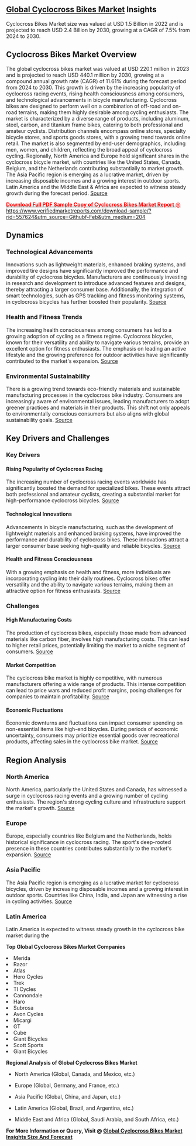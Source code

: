 <h2><a href="https://www.verifiedmarketreports.com/download-sample/?rid=557624&amp;utm_source=Githubf&amp;utm_medium=204" target="_blank">Global Cyclocross Bikes Market</a> Insights</h2><p>Cyclocross Bikes Market size was valued at USD 1.5 Billion in 2022 and is projected to reach USD 2.4 Billion by 2030, growing at a CAGR of 7.5% from 2024 to 2030.</p><p> <h2>Cyclocross Bikes Market Overview</h2> <p>The global cyclocross bikes market was valued at USD 220.1 million in 2023 and is projected to reach USD 440.1 million by 2030, growing at a compound annual growth rate (CAGR) of 11.61% during the forecast period from 2024 to 2030. This growth is driven by the increasing popularity of cyclocross racing events, rising health consciousness among consumers, and technological advancements in bicycle manufacturing. Cyclocross bikes are designed to perform well on a combination of off-road and on-road terrains, making them highly desirable among cycling enthusiasts. The market is characterized by a diverse range of products, including aluminum, steel, carbon, and titanium frame bikes, catering to both professional and amateur cyclists. Distribution channels encompass online stores, specialty bicycle stores, and sports goods stores, with a growing trend towards online retail. The market is also segmented by end-user demographics, including men, women, and children, reflecting the broad appeal of cyclocross cycling. Regionally, North America and Europe hold significant shares in the cyclocross bicycle market, with countries like the United States, Canada, Belgium, and the Netherlands contributing substantially to market growth. The Asia Pacific region is emerging as a lucrative market, driven by increasing disposable incomes and a growing interest in outdoor sports. Latin America and the Middle East & Africa are expected to witness steady growth during the forecast period. <a href="https://www.verifiedmarketreports.com/product/cyclocross-bikes-market-size-and-forecast/">Source</a></p> <p><a href="https://www.verifiedmarketreports.com/download-sample/?rid=557624"><p><span class=""><span style="color: #ff0000;"><strong>Download Full PDF Sample Copy of Cyclocross Bikes Market Report</strong> @ </span><a href="https://www.verifiedmarketreports.com/download-sample/?rid=557624&amp;utm_source=Githubf-Feb&amp;utm_medium=204" target="_blank">https://www.verifiedmarketreports.com/download-sample/?rid=557624&amp;utm_source=Githubf-Feb&amp;utm_medium=204</a></span></p></a></p> <h2>Dynamics</h2> <h3>Technological Advancements</h3> <p>Innovations such as lightweight materials, enhanced braking systems, and improved tire designs have significantly improved the performance and durability of cyclocross bicycles. Manufacturers are continuously investing in research and development to introduce advanced features and designs, thereby attracting a larger consumer base. Additionally, the integration of smart technologies, such as GPS tracking and fitness monitoring systems, in cyclocross bicycles has further boosted their popularity. <a href="https://dataintelo.com/report/cyclo-cross-bicycle-market">Source</a></p></p> <h3>Health and Fitness Trends</h3> <p>The increasing health consciousness among consumers has led to a growing adoption of cycling as a fitness regime. Cyclocross bicycles, known for their versatility and ability to navigate various terrains, provide an excellent option for fitness enthusiasts. The emphasis on leading an active lifestyle and the growing preference for outdoor activities have significantly contributed to the market's expansion. <a href="https://dataintelo.com/report/cyclo-cross-bicycle-market">Source</a></p></p> <h3>Environmental Sustainability</h3> <p>There is a growing trend towards eco-friendly materials and sustainable manufacturing processes in the cyclocross bike industry. Consumers are increasingly aware of environmental issues, leading manufacturers to adopt greener practices and materials in their products. This shift not only appeals to environmentally conscious consumers but also aligns with global sustainability goals. <a href="https://www.verifiedmarketreports.com/product/cyclocross-bikes-market-size-and-forecast/">Source</a></p></p> <h2>Key Drivers and Challenges</h2> <h3>Key Drivers</h3> <h4>Rising Popularity of Cyclocross Racing</h4> <p>The increasing number of cyclocross racing events worldwide has significantly boosted the demand for specialized bikes. These events attract both professional and amateur cyclists, creating a substantial market for high-performance cyclocross bicycles. <a href="https://dataintelo.com/report/cyclo-cross-bicycle-market">Source</a></p></p> <h4>Technological Innovations</h4> <p>Advancements in bicycle manufacturing, such as the development of lightweight materials and enhanced braking systems, have improved the performance and durability of cyclocross bikes. These innovations attract a larger consumer base seeking high-quality and reliable bicycles. <a href="https://dataintelo.com/report/cyclo-cross-bicycle-market">Source</a></p></p> <h4>Health and Fitness Consciousness</h4> <p>With a growing emphasis on health and fitness, more individuals are incorporating cycling into their daily routines. Cyclocross bikes offer versatility and the ability to navigate various terrains, making them an attractive option for fitness enthusiasts. <a href="https://dataintelo.com/report/cyclo-cross-bicycle-market">Source</a></p></p> <h3>Challenges</h3> <h4>High Manufacturing Costs</h4> <p>The production of cyclocross bikes, especially those made from advanced materials like carbon fiber, involves high manufacturing costs. This can lead to higher retail prices, potentially limiting the market to a niche segment of consumers. <a href="https://www.marketresearch.com/VPA-Research-v4245/Cyclocross-Bikes-Size-Trends-Outlook-36649503/">Source</a></p></p> <h4>Market Competition</h4> <p>The cyclocross bike market is highly competitive, with numerous manufacturers offering a wide range of products. This intense competition can lead to price wars and reduced profit margins, posing challenges for companies to maintain profitability. <a href="https://www.marketresearch.com/VPA-Research-v4245/Cyclocross-Bikes-Size-Trends-Outlook-36649503/">Source</a></p></p> <h4>Economic Fluctuations</h4> <p>Economic downturns and fluctuations can impact consumer spending on non-essential items like high-end bicycles. During periods of economic uncertainty, consumers may prioritize essential goods over recreational products, affecting sales in the cyclocross bike market. <a href="https://www.marketresearch.com/VPA-Research-v4245/Cyclocross-Bikes-Size-Trends-Outlook-36649503/">Source</a></p></p> <h2>Region Analysis</h2> <h3>North America</h3> <p>North America, particularly the United States and Canada, has witnessed a surge in cyclocross racing events and a growing number of cycling enthusiasts. The region's strong cycling culture and infrastructure support the market's growth. <a href="https://dataintelo.com/report/cyclo-cross-bicycle-market">Source</a></p></p> <h3>Europe</h3> <p>Europe, especially countries like Belgium and the Netherlands, holds historical significance in cyclocross racing. The sport's deep-rooted presence in these countries contributes substantially to the market's expansion. <a href="https://dataintelo.com/report/cyclo-cross-bicycle-market">Source</a></p></p> <h3>Asia Pacific</h3> <p>The Asia Pacific region is emerging as a lucrative market for cyclocross bicycles, driven by increasing disposable incomes and a growing interest in outdoor sports. Countries like China, India, and Japan are witnessing a rise in cycling activities. <a href="https://dataintelo.com/report/cyclo-cross-bicycle-market">Source</a></p></p> <h3>Latin America</h3> <p>Latin America is expected to witness steady growth in the cyclocross bike market during the</p><p><strong>Top Global Cyclocross Bikes Market Companies</strong></p><div data-test-id=""><p><li>Merida</li><li> Razor</li><li> Atlas</li><li> Hero Cycles</li><li> Trek</li><li> TI Cycles</li><li> Cannondale</li><li> Haro</li><li> Subrosa</li><li> Avon Cycles</li><li> Micargi</li><li> GT</li><li> Cube</li><li> Giant Bicycles</li><li> Scott Sports</li><li> Giant Bicycles</li></p><div><strong>Regional Analysis of&nbsp;Global Cyclocross Bikes Market</strong></div><ul><li dir="ltr"><p dir="ltr">North America&nbsp;(Global, Canada, and Mexico, etc.)</p></li><li dir="ltr"><p dir="ltr">Europe (Global, Germany, and France, etc.)</p></li><li dir="ltr"><p dir="ltr">Asia Pacific&nbsp;(Global, China, and Japan, etc.)</p></li><li dir="ltr"><p dir="ltr">Latin America&nbsp;(Global, Brazil, and Argentina, etc.)</p></li><li dir="ltr">Middle East and Africa&nbsp;(Global, Saudi Arabia, and South Africa, etc.)</li></ul><p><strong>For More Information or Query, Visit @&nbsp;</strong><strong><a href="https://www.verifiedmarketreports.com/product/cyclocross-bikes-market-size-and-forecast/?utm_source=Githubf&amp;utm_medium=204" target="_blank">Global Cyclocross Bikes Market Insights Size And Forecast</a></strong></p></div>
